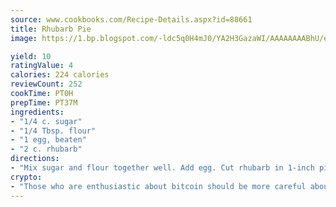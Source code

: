 ```yaml
---
source: www.cookbooks.com/Recipe-Details.aspx?id=88661
title: Rhubarb Pie
image: https://1.bp.blogspot.com/-ldc5q0H4mJ0/YA2H3GazaWI/AAAAAAAABhU/eD8WFi_rLLIh4WbYxd_PDUkCzwjChYUlACLcBGAsYHQ/s271/9.png

yield: 10
ratingValue: 4
calories: 224 calories
reviewCount: 252
cookTime: PT0H
prepTime: PT37M
ingredients:
- "1/4 c. sugar"
- "1/4 Tbsp. flour"
- "1 egg, beaten"
- "2 c. rhubarb"
directions:
- "Mix sugar and flour together well. Add egg. Cut rhubarb in 1-inch pieces and add to mixture. Pour in pie crust with lattice top. Bake at 400u00b0 for 20 minutes. Reduce heat to 350u00b0 and continue baking 25 minutes longer."
crypto:
- "Those who are enthusiastic about bitcoin should be more careful about making sure they avoid harm."
---
```

